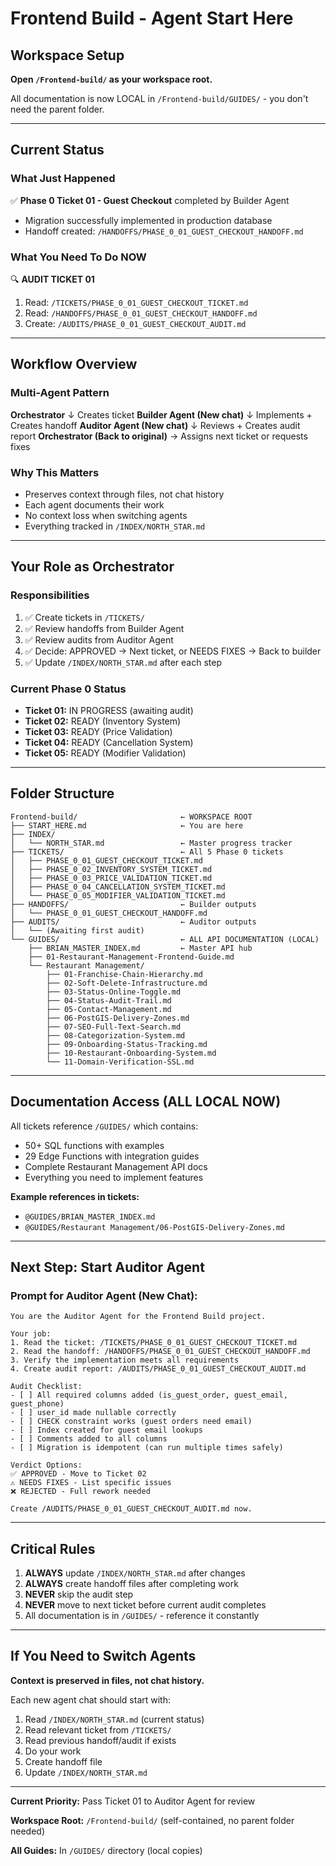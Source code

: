 # Frontend Build - Agent Start Here

## Workspace Setup

**Open `/Frontend-build/` as your workspace root.**

All documentation is now LOCAL in `/Frontend-build/GUIDES/` - you don't need the parent folder.

---

## Current Status

### What Just Happened
✅ **Phase 0 Ticket 01 - Guest Checkout** completed by Builder Agent
- Migration successfully implemented in production database
- Handoff created: `/HANDOFFS/PHASE_0_01_GUEST_CHECKOUT_HANDOFF.md`

### What You Need To Do NOW
🔍 **AUDIT TICKET 01**

1. Read: `/TICKETS/PHASE_0_01_GUEST_CHECKOUT_TICKET.md`
2. Read: `/HANDOFFS/PHASE_0_01_GUEST_CHECKOUT_HANDOFF.md`
3. Create: `/AUDITS/PHASE_0_01_GUEST_CHECKOUT_AUDIT.md`

---

## Workflow Overview

### Multi-Agent Pattern

**Orchestrator**
↓ Creates ticket
**Builder Agent (New chat)**
↓ Implements + Creates handoff
**Auditor Agent (New chat)**
↓ Reviews + Creates audit report
**Orchestrator (Back to original)**
→ Assigns next ticket or requests fixes

### Why This Matters
- Preserves context through files, not chat history
- Each agent documents their work
- No context loss when switching agents
- Everything tracked in `/INDEX/NORTH_STAR.md`

---

## Your Role as Orchestrator

### Responsibilities
1. ✅ Create tickets in `/TICKETS/`
2. ✅ Review handoffs from Builder Agent
3. ✅ Review audits from Auditor Agent
4. ✅ Decide: APPROVED → Next ticket, or NEEDS FIXES → Back to builder
5. ✅ Update `/INDEX/NORTH_STAR.md` after each step

### Current Phase 0 Status
- **Ticket 01:** IN PROGRESS (awaiting audit)
- **Ticket 02:** READY (Inventory System)
- **Ticket 03:** READY (Price Validation)
- **Ticket 04:** READY (Cancellation System)
- **Ticket 05:** READY (Modifier Validation)

---

## Folder Structure

```
Frontend-build/                       ← WORKSPACE ROOT
├── START_HERE.md                     ← You are here
├── INDEX/
│   └── NORTH_STAR.md                 ← Master progress tracker
├── TICKETS/                          ← All 5 Phase 0 tickets
│   ├── PHASE_0_01_GUEST_CHECKOUT_TICKET.md
│   ├── PHASE_0_02_INVENTORY_SYSTEM_TICKET.md
│   ├── PHASE_0_03_PRICE_VALIDATION_TICKET.md
│   ├── PHASE_0_04_CANCELLATION_SYSTEM_TICKET.md
│   └── PHASE_0_05_MODIFIER_VALIDATION_TICKET.md
├── HANDOFFS/                         ← Builder outputs
│   └── PHASE_0_01_GUEST_CHECKOUT_HANDOFF.md
├── AUDITS/                           ← Auditor outputs
│   └── (Awaiting first audit)
└── GUIDES/                           ← ALL API DOCUMENTATION (LOCAL)
    ├── BRIAN_MASTER_INDEX.md         ← Master API hub
    ├── 01-Restaurant-Management-Frontend-Guide.md
    └── Restaurant Management/
        ├── 01-Franchise-Chain-Hierarchy.md
        ├── 02-Soft-Delete-Infrastructure.md
        ├── 03-Status-Online-Toggle.md
        ├── 04-Status-Audit-Trail.md
        ├── 05-Contact-Management.md
        ├── 06-PostGIS-Delivery-Zones.md
        ├── 07-SEO-Full-Text-Search.md
        ├── 08-Categorization-System.md
        ├── 09-Onboarding-Status-Tracking.md
        ├── 10-Restaurant-Onboarding-System.md
        └── 11-Domain-Verification-SSL.md
```

---

## Documentation Access (ALL LOCAL NOW)

All tickets reference `/GUIDES/` which contains:
- 50+ SQL functions with examples
- 29 Edge Functions with integration guides
- Complete Restaurant Management API docs
- Everything you need to implement features

**Example references in tickets:**
- `@GUIDES/BRIAN_MASTER_INDEX.md`
- `@GUIDES/Restaurant Management/06-PostGIS-Delivery-Zones.md`

---

## Next Step: Start Auditor Agent

### Prompt for Auditor Agent (New Chat):

```
You are the Auditor Agent for the Frontend Build project.

Your job:
1. Read the ticket: /TICKETS/PHASE_0_01_GUEST_CHECKOUT_TICKET.md
2. Read the handoff: /HANDOFFS/PHASE_0_01_GUEST_CHECKOUT_HANDOFF.md
3. Verify the implementation meets all requirements
4. Create audit report: /AUDITS/PHASE_0_01_GUEST_CHECKOUT_AUDIT.md

Audit Checklist:
- [ ] All required columns added (is_guest_order, guest_email, guest_phone)
- [ ] user_id made nullable correctly
- [ ] CHECK constraint works (guest orders need email)
- [ ] Index created for guest email lookups
- [ ] Comments added to all columns
- [ ] Migration is idempotent (can run multiple times safely)

Verdict Options:
✅ APPROVED - Move to Ticket 02
⚠️ NEEDS FIXES - List specific issues
❌ REJECTED - Full rework needed

Create /AUDITS/PHASE_0_01_GUEST_CHECKOUT_AUDIT.md now.
```

---

## Critical Rules

1. **ALWAYS** update `/INDEX/NORTH_STAR.md` after changes
2. **ALWAYS** create handoff files after completing work
3. **NEVER** skip the audit step
4. **NEVER** move to next ticket before current audit completes
5. All documentation is in `/GUIDES/` - reference it constantly

---

## If You Need to Switch Agents

**Context is preserved in files, not chat history.**

Each new agent chat should start with:
1. Read `/INDEX/NORTH_STAR.md` (current status)
2. Read relevant ticket from `/TICKETS/`
3. Read previous handoff/audit if exists
4. Do your work
5. Create handoff file
6. Update `/INDEX/NORTH_STAR.md`

---

**Current Priority:** Pass Ticket 01 to Auditor Agent for review

**Workspace Root:** `/Frontend-build/` (self-contained, no parent folder needed)

**All Guides:** In `/GUIDES/` directory (local copies)
